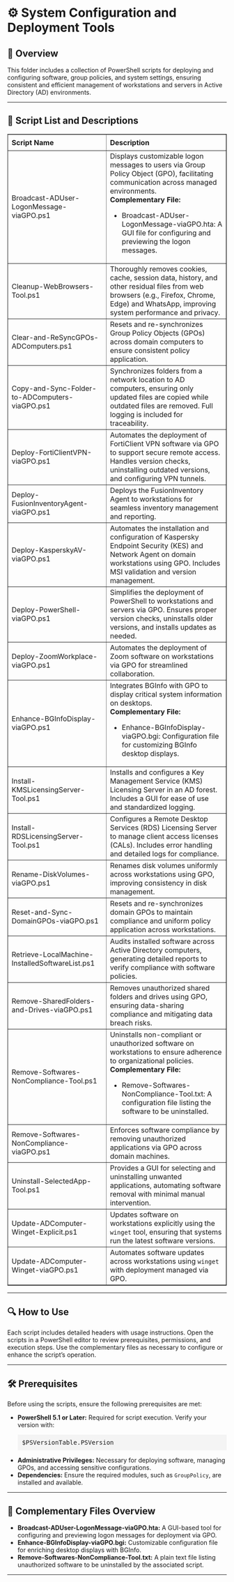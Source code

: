 <div>
  <h1>⚙️ System Configuration and Deployment Tools</h1>

  <h2>📄 Overview</h2>
  <p>
    This folder includes a collection of PowerShell scripts for deploying and configuring software, group policies, and system settings, ensuring consistent and efficient management of workstations and servers in Active Directory (AD) environments.
  </p>

  <hr />

  <h2>📜 Script List and Descriptions</h2>
  <table border="1" style="border-collapse: collapse; width: 100%;">
    <thead>
      <tr>
        <th style="padding: 8px; text-align: left;">Script Name</th>
        <th style="padding: 8px; text-align: left;">Description</th>
      </tr>
    </thead>
    <tbody>
      <tr>
        <td>Broadcast-ADUser-LogonMessage-viaGPO.ps1</td>
        <td>
          Displays customizable logon messages to users via Group Policy Object (GPO), facilitating communication across managed environments.
          <br /><strong>Complementary File:</strong>
          <ul>
            <li>Broadcast-ADUser-LogonMessage-viaGPO.hta: A GUI file for configuring and previewing the logon messages.</li>
          </ul>
        </td>
      </tr>
      <tr>
        <td>Cleanup-WebBrowsers-Tool.ps1</td>
        <td>
          Thoroughly removes cookies, cache, session data, history, and other residual files from web browsers (e.g., Firefox, Chrome, Edge) and WhatsApp, improving system performance and privacy.
        </td>
      </tr>
      <tr>
        <td>Clear-and-ReSyncGPOs-ADComputers.ps1</td>
        <td>
          Resets and re-synchronizes Group Policy Objects (GPOs) across domain computers to ensure consistent policy application.
        </td>
      </tr>
      <tr>
        <td>Copy-and-Sync-Folder-to-ADComputers-viaGPO.ps1</td>
        <td>
          Synchronizes folders from a network location to AD computers, ensuring only updated files are copied while outdated files are removed. Full logging is included for traceability.
        </td>
      </tr>
      <tr>
        <td>Deploy-FortiClientVPN-viaGPO.ps1</td>
        <td>
          Automates the deployment of FortiClient VPN software via GPO to support secure remote access. Handles version checks, uninstalling outdated versions, and configuring VPN tunnels.
        </td>
      </tr>
      <tr>
        <td>Deploy-FusionInventoryAgent-viaGPO.ps1</td>
        <td>
          Deploys the FusionInventory Agent to workstations for seamless inventory management and reporting.
        </td>
      </tr>
      <tr>
        <td>Deploy-KasperskyAV-viaGPO.ps1</td>
        <td>
          Automates the installation and configuration of Kaspersky Endpoint Security (KES) and Network Agent on domain workstations using GPO. Includes MSI validation and version management.
        </td>
      </tr>
      <tr>
        <td>Deploy-PowerShell-viaGPO.ps1</td>
        <td>
          Simplifies the deployment of PowerShell to workstations and servers via GPO. Ensures proper version checks, uninstalls older versions, and installs updates as needed.
        </td>
      </tr>
      <tr>
        <td>Deploy-ZoomWorkplace-viaGPO.ps1</td>
        <td>
          Automates the deployment of Zoom software on workstations via GPO for streamlined collaboration.
        </td>
      </tr>
      <tr>
        <td>Enhance-BGInfoDisplay-viaGPO.ps1</td>
        <td>
          Integrates BGInfo with GPO to display critical system information on desktops.
          <br /><strong>Complementary File:</strong>
          <ul>
            <li>Enhance-BGInfoDisplay-viaGPO.bgi: Configuration file for customizing BGInfo desktop displays.</li>
          </ul>
        </td>
      </tr>
      <tr>
        <td>Install-KMSLicensingServer-Tool.ps1</td>
        <td>
          Installs and configures a Key Management Service (KMS) Licensing Server in an AD forest. Includes a GUI for ease of use and standardized logging.
        </td>
      </tr>
      <tr>
        <td>Install-RDSLicensingServer-Tool.ps1</td>
        <td>
          Configures a Remote Desktop Services (RDS) Licensing Server to manage client access licenses (CALs). Includes error handling and detailed logs for compliance.
        </td>
      </tr>
      <tr>
        <td>Rename-DiskVolumes-viaGPO.ps1</td>
        <td>
          Renames disk volumes uniformly across workstations using GPO, improving consistency in disk management.
        </td>
      </tr>
      <tr>
        <td>Reset-and-Sync-DomainGPOs-viaGPO.ps1</td>
        <td>
          Resets and re-synchronizes domain GPOs to maintain compliance and uniform policy application across workstations.
        </td>
      </tr>
      <tr>
        <td>Retrieve-LocalMachine-InstalledSoftwareList.ps1</td>
        <td>
          Audits installed software across Active Directory computers, generating detailed reports to verify compliance with software policies.
        </td>
      </tr>
      <tr>
        <td>Remove-SharedFolders-and-Drives-viaGPO.ps1</td>
        <td>
          Removes unauthorized shared folders and drives using GPO, ensuring data-sharing compliance and mitigating data breach risks.
        </td>
      </tr>
      <tr>
        <td>Remove-Softwares-NonCompliance-Tool.ps1</td>
        <td>
          Uninstalls non-compliant or unauthorized software on workstations to ensure adherence to organizational policies.
          <br /><strong>Complementary File:</strong>
          <ul>
            <li>Remove-Softwares-NonCompliance-Tool.txt: A configuration file listing the software to be uninstalled.</li>
          </ul>
        </td>
      </tr>
      <tr>
        <td>Remove-Softwares-NonCompliance-viaGPO.ps1</td>
        <td>
          Enforces software compliance by removing unauthorized applications via GPO across domain machines.
        </td>
      </tr>
      <tr>
        <td>Uninstall-SelectedApp-Tool.ps1</td>
        <td>
          Provides a GUI for selecting and uninstalling unwanted applications, automating software removal with minimal manual intervention.
        </td>
      </tr>
      <tr>
        <td>Update-ADComputer-Winget-Explicit.ps1</td>
        <td>
          Updates software on workstations explicitly using the <code>winget</code> tool, ensuring that systems run the latest software versions.
        </td>
      </tr>
      <tr>
        <td>Update-ADComputer-Winget-viaGPO.ps1</td>
        <td>
          Automates software updates across workstations using <code>winget</code> with deployment managed via GPO.
        </td>
      </tr>
    </tbody>
  </table>

  <hr />

  <h2>🔍 How to Use</h2>
  <p>
    Each script includes detailed headers with usage instructions. Open the scripts in a PowerShell editor to review prerequisites, permissions, and execution steps. Use the complementary files as necessary to configure or enhance the script’s operation.
  </p>

  <hr />

  <h2>🛠️ Prerequisites</h2>
  <p>
    Before using the scripts, ensure the following prerequisites are met:
  </p>
  <ul>
    <li>
      <strong>PowerShell 5.1 or Later:</strong> Required for script execution. Verify your version with:
      <pre style="background: #f4f4f4; padding: 10px;">$PSVersionTable.PSVersion</pre>
    </li>
    <li>
      <strong>Administrative Privileges:</strong> Necessary for deploying software, managing GPOs, and accessing sensitive configurations.
    </li>
    <li>
      <strong>Dependencies:</strong> Ensure the required modules, such as <code>GroupPolicy</code>, are installed and available.
    </li>
  </ul>

  <hr />

  <h2>📄 Complementary Files Overview</h2>
  <ul>
    <li><strong>Broadcast-ADUser-LogonMessage-viaGPO.hta:</strong> A GUI-based tool for configuring and previewing logon messages for deployment via GPO.</li>
    <li><strong>Enhance-BGInfoDisplay-viaGPO.bgi:</strong> Customizable configuration file for enriching desktop displays with BGInfo.</li>
    <li><strong>Remove-Softwares-NonCompliance-Tool.txt:</strong> A plain text file listing unauthorized software to be uninstalled by the associated script.</li>
  </ul>

  <hr />
